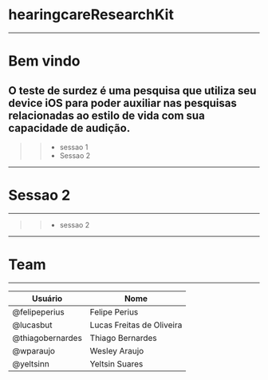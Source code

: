 # hearingcareResearchKit

------
# Bem vindo

O teste de surdez é uma pesquisa que utiliza seu device iOS para poder auxiliar nas pesquisas relacionadas ao
estilo de vida com sua capacidade de audição. 
------



>>*  sessao 1 
>>* Sessao 2 

------
# Sessao 2 
------

>>* sessao 2 
------
# Team
------

| Usuário         | Nome               |
|-----------------|--------------------|
| @felipeperius    | Felipe Perius      |
| @lucasbut      | Lucas Freitas de Oliveira    |
| @thiagobernardes | Thiago Bernardes   |
| @wparaujo | Wesley Araujo   |
| @yeltsinn | Yeltsin Suares   |
